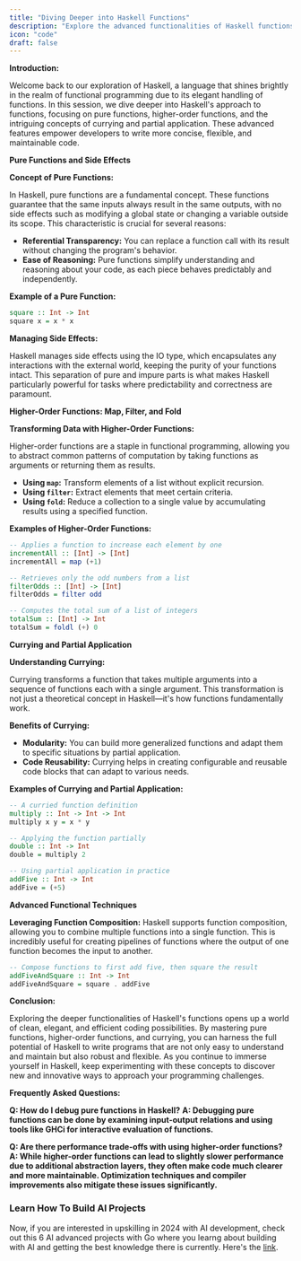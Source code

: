 ```yaml
---
title: "Diving Deeper into Haskell Functions"
description: "Explore the advanced functionalities of Haskell functions including pure functions, higher-order functions like map, filter, and fold, and the concepts of currying and partial application."
icon: "code"
draft: false
---
```

**Introduction:**

Welcome back to our exploration of Haskell, a language that shines brightly in the realm of functional programming due to its elegant handling of functions. In this session, we dive deeper into Haskell's approach to functions, focusing on pure functions, higher-order functions, and the intriguing concepts of currying and partial application. These advanced features empower developers to write more concise, flexible, and maintainable code.

**Pure Functions and Side Effects**

**Concept of Pure Functions:**

In Haskell, pure functions are a fundamental concept. These functions guarantee that the same inputs always result in the same outputs, with no side effects such as modifying a global state or changing a variable outside its scope. This characteristic is crucial for several reasons:

- **Referential Transparency:** You can replace a function call with its result without changing the program's behavior.
- **Ease of Reasoning:** Pure functions simplify understanding and reasoning about your code, as each piece behaves predictably and independently.

**Example of a Pure Function:**
```haskell
square :: Int -> Int
square x = x * x
```

**Managing Side Effects:**

Haskell manages side effects using the IO type, which encapsulates any interactions with the external world, keeping the purity of your functions intact. This separation of pure and impure parts is what makes Haskell particularly powerful for tasks where predictability and correctness are paramount.

**Higher-Order Functions: Map, Filter, and Fold**

**Transforming Data with Higher-Order Functions:**

Higher-order functions are a staple in functional programming, allowing you to abstract common patterns of computation by taking functions as arguments or returning them as results.

- **Using `map`:** Transform elements of a list without explicit recursion.
- **Using `filter`:** Extract elements that meet certain criteria.
- **Using `fold`:** Reduce a collection to a single value by accumulating results using a specified function.

**Examples of Higher-Order Functions:**

```haskell
-- Applies a function to increase each element by one
incrementAll :: [Int] -> [Int]
incrementAll = map (+1)

-- Retrieves only the odd numbers from a list
filterOdds :: [Int] -> [Int]
filterOdds = filter odd

-- Computes the total sum of a list of integers
totalSum :: [Int] -> Int
totalSum = foldl (+) 0
```

**Currying and Partial Application**

**Understanding Currying:**

Currying transforms a function that takes multiple arguments into a sequence of functions each with a single argument. This transformation is not just a theoretical concept in Haskell—it's how functions fundamentally work.

**Benefits of Currying:**
- **Modularity:** You can build more generalized functions and adapt them to specific situations by partial application.
- **Code Reusability:** Currying helps in creating configurable and reusable code blocks that can adapt to various needs.

**Examples of Currying and Partial Application:**

```haskell
-- A curried function definition
multiply :: Int -> Int -> Int
multiply x y = x * y

-- Applying the function partially
double :: Int -> Int
double = multiply 2

-- Using partial application in practice
addFive :: Int -> Int
addFive = (+5)
```

**Advanced Functional Techniques**

**Leveraging Function Composition:**
Haskell supports function composition, allowing you to combine multiple functions into a single function. This is incredibly useful for creating pipelines of functions where the output of one function becomes the input to another.

```haskell
-- Compose functions to first add five, then square the result
addFiveAndSquare :: Int -> Int
addFiveAndSquare = square . addFive
```

**Conclusion:**

Exploring the deeper functionalities of Haskell's functions opens up a world of clean, elegant, and efficient coding possibilities. By mastering pure functions, higher-order functions, and currying, you can harness the full potential of Haskell to write programs that are not only easy to understand and maintain but also robust and flexible. As you continue to immerse yourself in Haskell, keep experimenting with these concepts to discover new and innovative ways to approach your programming challenges.

**Frequently Asked Questions:**

**Q: How do I debug pure functions in Haskell?**
**A: Debugging pure functions can be done by examining input-output relations and using tools like GHCi for interactive evaluation of functions.**

**Q: Are there performance trade-offs with using higher-order functions?**
**A: While higher-order functions can lead to slightly slower performance due to additional abstraction layers, they often make code much clearer and more maintainable. Optimization techniques and compiler improvements also mitigate these issues significantly.**


### Learn How To Build AI Projects

Now, if you are interested in upskilling in 2024 with AI development, check out this 6 AI advanced projects with Go where you learng about building with AI and getting the best knowledge there is currently. Here's the [link](https://akhilsharmatech.gumroad.com/l/zgxqq).
